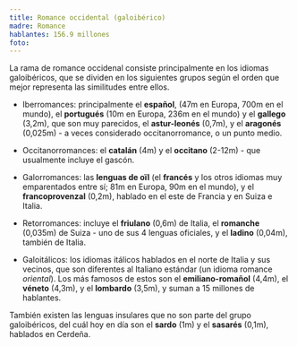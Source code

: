 ```yaml
---
title: Romance occidental (galoibérico)
madre: Romance
hablantes: 156.9 millones
foto: 
---
```


La rama de romance occidenal consiste principalmente en los idiomas galoibéricos, que se dividen en los siguientes grupos según el orden que mejor representa las similitudes entre ellos.

* Iberromances: principalmente el **español**, (47m en Europa, 700m en el mundo), el **portugués** (10m en Europa, 236m en el mundo) y el **gallego** (3,2m), que son muy parecidos, el **astur-leonés** (0,7m), y el **aragonés** (0,025m) - a veces considerado occitanorromance, o un punto medio.

* Occitanorromances: el **catalán** (4m) y el **occitano** (2-12m) - que usualmente incluye el gascón.

* Galorromances: las **lenguas de oïl** (el **francés** y los otros idiomas muy emparentados entre sí; 81m en Europa, 90m en el mundo), y el **francoprovenzal** (0,2m), hablado en el este de Francia y en Suiza e Italia.

* Retorromances: incluye el **friulano** (0,6m) de Italia, el **romanche** (0,035m) de Suiza - uno de sus 4 lenguas oficiales, y el **ladino** (0,04m), también de Italia.

* Galoitálicos: los idiomas itálicos hablados en el norte de Italia y sus vecinos, que son diferentes al Italiano estándar (un idioma romance *oriental*). Los más famosos de estos son el **emiliano-romañol** (4,4m), el **véneto** (4,3m), y el **lombardo** (3,5m), y suman a 15 millones de hablantes.

También existen las lenguas insulares que no son parte del grupo galoibéricos, del cuál hoy en día son el **sardo** (1m) y el **sasarés** (0,1m), hablados en Cerdeña.